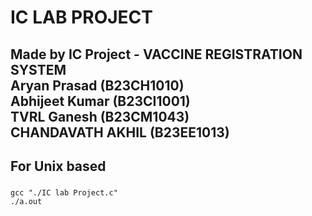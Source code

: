 # IC LAB PROJECT
## Made by IC Project - VACCINE REGISTRATION SYSTEM<br>Aryan Prasad (B23CH1010)<br>Abhijeet Kumar (B23CI1001)<br>TVRL Ganesh (B23CM1043)<br>CHANDAVATH AKHIL (B23EE1013)<br>
## For Unix based
###
```gcc "./IC lab Project.c"```<br>
```./a.out```
